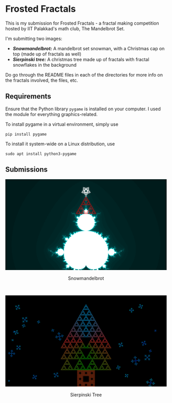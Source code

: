 # Frosted Fractals

This is my submission for Frosted Fractals - a fractal making competition hosted by IIT Palakkad's math club, The Mandelbrot Set.

I'm submitting two images:

- ***Snowmandelbrot:*** A mandelbrot set snowman, with a Christmas cap on top (made up of fractals as well)
- ***Sierpinski tree:*** A christmas tree made up of fractals with fractal snowflakes in the background

Do go through the README files in each of the directories for more info on the fractals involved, the files, etc.


## Requirements

Ensure that the Python library `pygame` is installed on your computer. I used the module for everything graphics-related.

To install pygame in a virtual environment, simply use

```
pip install pygame
```

To install it system-wide on a Linux distribution, use

```
sudo apt install python3-pygame
```


## Submissions

![Snowmandelbrot](snowmandelbrot/snowmandelbrot-4k.png)
<p align="center">Snowmandelbrot</p> <br>

![Sierpinski Tree](sierpinski-tree/sierpinski-tree-4k.png)
<p align="center">Sierpinski Tree</p> <br>
